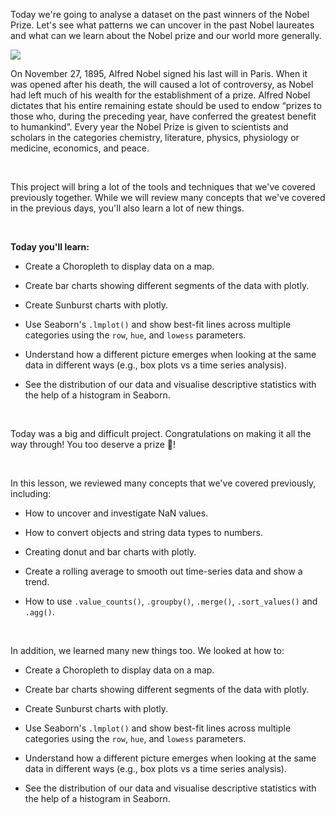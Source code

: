 <p>Today we're going to analyse a dataset on the past winners of the Nobel Prize. Let's see what patterns we can uncover in the past Nobel laureates and what can we learn about the Nobel prize and our world more generally.</p><img align="middle" src="https://img-c.udemycdn.com/redactor/raw/2020-10-20_09-43-40-6dd4f59ff9ec129b81ee4c131ef6bf75.jpeg">
<p>On November 27, 1895, Alfred Nobel signed his last will in Paris. When it was opened after his death, the will caused a lot of controversy, as Nobel had left much of his wealth for the establishment of a prize. Alfred Nobel dictates that his entire remaining estate should be used to endow “prizes to those who, during the preceding year, have conferred the greatest benefit to humankind”. Every year the Nobel Prize is given to scientists and scholars in the categories chemistry, literature, physics, physiology or medicine, economics, and peace.</p>
<p><br></p>
<p>This project will bring a lot of the tools and techniques that we've covered previously together. While we will review many concepts that we've covered in the previous days, you'll also learn a lot of new things.</p>
<p><br></p>
<p><strong>Today you'll learn: </strong></p>
<ul>
 <li><p>Create a Choropleth to display data on a map.</p></li>
 <li><p>Create bar charts showing different segments of the data with plotly.</p></li>
 <li><p>Create Sunburst charts with plotly.</p></li>
 <li><p>Use Seaborn's <code>.lmplot()</code> and show best-fit lines across multiple categories using the <code>row</code>, <code>hue</code>, and <code>lowess</code> parameters.</p></li>
 <li><p>Understand how a different picture emerges when looking at the same data in different ways (e.g., box plots vs a time series analysis).</p></li>
 <li><p>See the distribution of our data and visualise descriptive statistics with the help of a histogram in Seaborn.</p></li>
</ul>
<p><br></p>

<p>Today was a big and difficult project. Congratulations on making it all the way through! You too deserve a prize 🏅!</p>
<p><br></p>
<p>In this lesson, we reviewed many concepts that we've covered previously, including:</p>
<ul>
 <li><p>How to uncover and investigate NaN values.</p></li>
 <li><p>How to convert objects and string data types to numbers.</p></li>
 <li><p>Creating donut and bar charts with plotly.</p></li>
 <li><p>Create a rolling average to smooth out time-series data and show a trend.</p></li>
 <li><p>How to use <code>.value_counts()</code>, <code>.groupby()</code>, <code>.merge()</code>, <code>.sort_values()</code> and <code>.agg()</code>.</p></li>
</ul>
<p><br></p>
<p>In addition, we learned many new things too. We looked at how to:</p>
<ul>
 <li><p>Create a Choropleth to display data on a map.</p></li>
 <li><p>Create bar charts showing different segments of the data with plotly.</p></li>
 <li><p>Create Sunburst charts with plotly.</p></li>
 <li><p>Use Seaborn's <code>.lmplot()</code> and show best-fit lines across multiple categories using the <code>row</code>, <code>hue</code>, and <code>lowess</code> parameters.</p></li>
 <li><p>Understand how a different picture emerges when looking at the same data in different ways (e.g., box plots vs a time series analysis).</p></li>
 <li><p>See the distribution of our data and visualise descriptive statistics with the help of a histogram in Seaborn.</p></li>
</ul>
<p><br></p>
